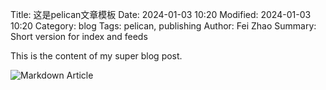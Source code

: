 Title: 这是pelican文章模板
Date: 2024-01-03 10:20
Modified: 2024-01-03 10:20
Category: blog
Tags: pelican, publishing
Author: Fei Zhao
Summary: Short version for index and feeds

This is the content of my super blog post.

![Markdown Article]({static}/images/markdown_article_template.png)


